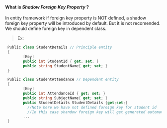
#### What is *Shadow Foreign Key Property* ?
  In entity framework if foreign key property is NOT defined, a shadow foreign key property will be introduced by default. But it is not recomended. We should define foreign key in dependent class.

  > Ex:
```csharp
 Public class StudentDetails // Principle entity
 {
        [Key]
        public int StudentId { get; set; }
        public string StudentName{ get; set; }
 }

 Public class StudentAttendance // Dependent entity
 {
        [Key]
        public int AttendanceId { get; set; }
        public string SubjectName{ get; set; }
        public StudentDetails StudentDetails {get;set;}
          //Note here we have not defined foreign key for student id
          //In this case shandow foreign key will get generated automatically
        ...
 }
```


[//]: # (Tags- Shadow Property, EF Core, EF Core Migration)
[//]: # (ReadyState:Publish)
